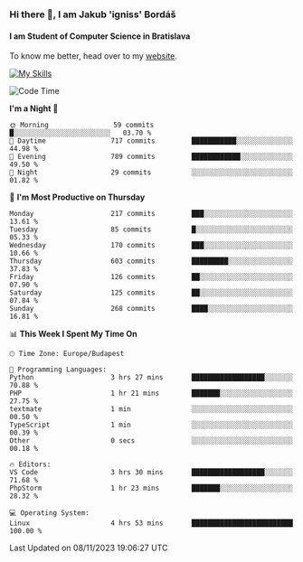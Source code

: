 ### Hi there 👋, I am Jakub 'igniss' Bordáš

#### I am Student of Computer Science in Bratislava
To know me better, head over to my [website](https://bordas.sk).

[![My Skills](https://skillicons.dev/icons?i=js,html,css,figma,svelte,java,kotlin,python,postgresql,typescript,nest,nodejs)](https://bordas.sk)


<!--START_SECTION:waka-->
![Code Time](http://img.shields.io/badge/Code%20Time-1%2C263%20hrs%2019%20mins-blue)

**I'm a Night 🦉** 

```text
🌞 Morning                59 commits          █░░░░░░░░░░░░░░░░░░░░░░░░   03.70 % 
🌆 Daytime                717 commits         ███████████░░░░░░░░░░░░░░   44.98 % 
🌃 Evening                789 commits         ████████████░░░░░░░░░░░░░   49.50 % 
🌙 Night                  29 commits          ░░░░░░░░░░░░░░░░░░░░░░░░░   01.82 % 
```
📅 **I'm Most Productive on Thursday** 

```text
Monday                   217 commits         ███░░░░░░░░░░░░░░░░░░░░░░   13.61 % 
Tuesday                  85 commits          █░░░░░░░░░░░░░░░░░░░░░░░░   05.33 % 
Wednesday                170 commits         ███░░░░░░░░░░░░░░░░░░░░░░   10.66 % 
Thursday                 603 commits         █████████░░░░░░░░░░░░░░░░   37.83 % 
Friday                   126 commits         ██░░░░░░░░░░░░░░░░░░░░░░░   07.90 % 
Saturday                 125 commits         ██░░░░░░░░░░░░░░░░░░░░░░░   07.84 % 
Sunday                   268 commits         ████░░░░░░░░░░░░░░░░░░░░░   16.81 % 
```


📊 **This Week I Spent My Time On** 

```text
🕑︎ Time Zone: Europe/Budapest

💬 Programming Languages: 
Python                   3 hrs 27 mins       ██████████████████░░░░░░░   70.88 % 
PHP                      1 hr 21 mins        ███████░░░░░░░░░░░░░░░░░░   27.75 % 
textmate                 1 min               ░░░░░░░░░░░░░░░░░░░░░░░░░   00.50 % 
TypeScript               1 min               ░░░░░░░░░░░░░░░░░░░░░░░░░   00.39 % 
Other                    0 secs              ░░░░░░░░░░░░░░░░░░░░░░░░░   00.18 % 

🔥 Editors: 
VS Code                  3 hrs 30 mins       ██████████████████░░░░░░░   71.68 % 
PhpStorm                 1 hr 23 mins        ███████░░░░░░░░░░░░░░░░░░   28.32 % 

💻 Operating System: 
Linux                    4 hrs 53 mins       █████████████████████████   100.00 % 
```


 Last Updated on 08/11/2023 19:06:27 UTC
<!--END_SECTION:waka-->
